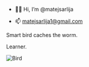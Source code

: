 - 🙇🏼 Hi, I’m @matejsarlija

- 📫 matejsarlija1@gmail.com

Smart bird caches the worm.

Learner.

![Bird](https://upload.wikimedia.org/wikipedia/commons/thumb/2/2c/Koolmees_door_Pieter_Holsteyn_%28I%29_%28ca%2C_Inventarisnummer_NL-HlmNHA_1100_KNA006002741.JPG/1280px-Koolmees_door_Pieter_Holsteyn_%28I%29_%28ca%2C_Inventarisnummer_NL-HlmNHA_1100_KNA006002741.JPG)


